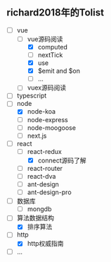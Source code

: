 
## richard2018年的Tolist
- [ ] vue
  - [ ] vue源码阅读
    - [x] computed
    - [ ] nextTick
    - [x] use 
    - [x] $emit and $on
    - [ ] ...
  - [ ] vuex源码阅读
- [ ] typescript
- [ ] node
  - [x] node-koa
  - [ ] node-express
  - [ ] node-moogoose
  - [ ] next.js

- [ ] react
  - [ ] react-redux
    - [x] connect源码了解
  - [ ] react-router
  - [ ] react-dva
  - [ ] ant-design
  - [ ] ant-design-pro
- [ ] 数据库
  - [ ] mongdb
- [ ] 算法数据结构
  - [x] 排序算法
- [ ] http
  - [x] http权威指南
- [ ] ...
